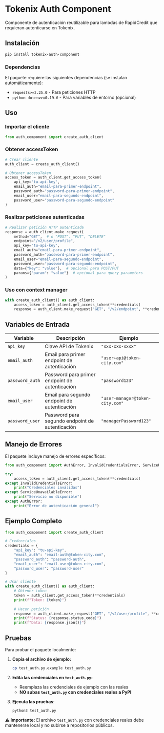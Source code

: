 # Tokenix Auth Component

Componente de autenticación reutilizable para lambdas de RapidCredit que requieran autenticarse en Tokenix.

## Instalación

```bash
pip install tokenix-auth-component
```

### Dependencias

El paquete requiere las siguientes dependencias (se instalan automáticamente):
- `requests>=2.25.0` - Para peticiones HTTP
- `python-dotenv>=0.19.0` - Para variables de entorno (opcional)

## Uso

### Importar el cliente

```python
from auth_component import create_auth_client
```

### Obtener accessToken

```python
# Crear cliente
auth_client = create_auth_client()

# Obtener accessToken
access_token = auth_client.get_access_token(
    api_key="tu-api-key",
    email_auth="email-para-primer-endpoint",
    password_auth="password-para-primer-endpoint", 
    email_user="email-para-segundo-endpoint",
    password_user="password-para-segundo-endpoint"
)
```

### Realizar peticiones autenticadas

```python
# Realizar petición HTTP autenticada
response = auth_client.make_request(
    method="GET",  # o "POST", "PUT", "DELETE"
    endpoint="/v2/user/profile",
    api_key="tu-api-key",
    email_auth="email-para-primer-endpoint",
    password_auth="password-para-primer-endpoint",
    email_user="email-para-segundo-endpoint", 
    password_user="password-para-segundo-endpoint",
    data={"key": "value"},  # opcional para POST/PUT
    params={"param": "value"}  # opcional para query parameters
)
```

### Uso con context manager

```python
with create_auth_client() as auth_client:
    access_token = auth_client.get_access_token(**credentials)
    response = auth_client.make_request("GET", "/v2/endpoint", **credentials)
```

## Variables de Entrada

| Variable | Descripción | Ejemplo |
|----------|-------------|---------|
| `api_key` | Clave API de Tokenix | `"xxx-xxx-xxxx"` |
| `email_auth` | Email para primer endpoint de autenticación | `"user+api@token-city.com"` |
| `password_auth` | Password para primer endpoint de autenticación | `"password123"` |
| `email_user` | Email para segundo endpoint de autenticación | `"user-manager@token-city.com"` |
| `password_user` | Password para segundo endpoint de autenticación | `"managerPassword123"` |

## Manejo de Errores

El paquete incluye manejo de errores específicos:

```python
from auth_component import AuthError, InvalidCredentialsError, ServiceUnavailableError

try:
    access_token = auth_client.get_access_token(**credentials)
except InvalidCredentialsError:
    print("Credenciales inválidas")
except ServiceUnavailableError:
    print("Servicio no disponible")
except AuthError:
    print("Error de autenticación general")
```

## Ejemplo Completo

```python
from auth_component import create_auth_client

# Credenciales
credentials = {
    "api_key": "tu-api-key",
    "email_auth": "email-auth@token-city.com",
    "password_auth": "password-auth",
    "email_user": "email-user@token-city.com", 
    "password_user": "password-user"
}

# Usar cliente
with create_auth_client() as auth_client:
    # Obtener token
    token = auth_client.get_access_token(**credentials)
    print(f"Token: {token}")
    
    # Hacer petición
    response = auth_client.make_request("GET", "/v2/user/profile", **credentials)
    print(f"Status: {response.status_code}")
    print(f"Data: {response.json()}")
```

## Pruebas

Para probar el paquete localmente:

1. **Copia el archivo de ejemplo:**
   ```bash
   cp test_auth.py.example test_auth.py
   ```

2. **Edita las credenciales en `test_auth.py`:**
   - Reemplaza las credenciales de ejemplo con las reales
   - **NO subas `test_auth.py` con credenciales reales a PyPI**

3. **Ejecuta las pruebas:**
   ```bash
   python3 test_auth.py
   ```

**⚠️ Importante:** El archivo `test_auth.py` con credenciales reales debe mantenerse local y no subirse a repositorios públicos.